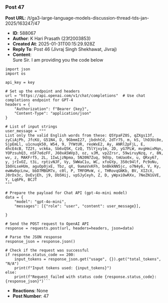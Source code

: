 ### Post 47
**Post URL**: /t/ga3-large-language-models-discussion-thread-tds-jan-2025/163247/47
- **ID**: 588067
- **Author**: K Hari Prasath (23f2003853)
- **Created At**: 2025-01-31T00:15:29.928Z
- **Reply To**: Post 46 (Jivraj Singh Shekhawat, Jivraj)
- **Content**:  
  Sure Sir. I am providing you the code below
<pre data-code-wrap="import"><code class="lang-import">import json
import os

api_key = key

# Set up the endpoint and headers
url = "https://api.openai.com/v1/chat/completions"  # Use chat completions endpoint for GPT-4
headers = {
    "Authorization": f"Bearer {key}",
    "Content-Type": "application/json"
}

# List of input strings
user_message = """
List only the valid English words from these: Q5YpaFZ0S, qZXgs13f, zyCiAjPh, JfcKU, G51N4, D, 9GbmmI27, jbdnhCd, 2dTr75, m, kS, lhO3Uc8e, SjpEmLl, u1cnuqk50, W54, 9, 7YWtUR, reoWxE2, Ay, ANRl2pFjL, E, 4hcE4cB, TZ2t, vck6a, Sb6vQ5K, CzQ, T5lYjxy1m, 2D, yG7PLW, mvgHmixMqn, YOPzsuhQ3, nSF7e6zFF, J60xA5WVp3, oz, vJM, vp2Zrsr, 59wiruyNzq, r, 8N, wv, z, MAKFrf5, 2L, 1IwLjzNpma, 5N20N7Zuq, 9dVp, tmUao0x, u, QRxy67, y, jrIvOZ, t3i, rptivNJF, Vy, 5WWaC1u, WC, xfoGYp, 350c94lf, Pc9oNu, 1bOnLseHUm, aguOp0jxE, Tbz, qX, 9amaVxKFh, bnBkkNN5jc, o7N4y6, V, Ky, ewWw0qcLnw, bbD7MBGM7x, c0l, P, TMFOMvW, c, THRovqGNKb, BV, XIZcX, J0rDx3c, DxEvjEh, j9, Db5Hij, vpSJyCeyh, Z, D, yWpxiOwRXx, 7NeZN1GVE, Y, Lq6Pk, BCJT
"""

# Prepare the payload for Chat API (gpt-4o-mini model)
data = {
    "model": "gpt-4o-mini",  
    "messages": [{"role": "user", "content": user_message}],  

}

# Send the POST request to OpenAI API
response = requests.post(url, headers=headers, json=data)

# Parse the JSON response
response_json = response.json()

# Check if the request was successful
if response.status_code == 200:
    input_tokens = response_json.get("usage", {}).get("total_tokens", "N/A")
    print(f"Input tokens used: {input_tokens}")
else:
    print(f"Request failed with status code {response.status_code}: {response_json}")```</code></pre>
- **Reactions**: None
- **Post Number**: 47

